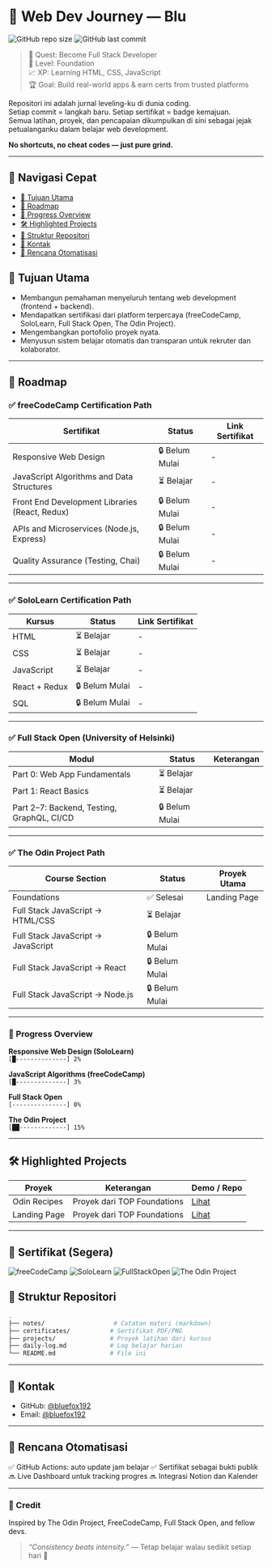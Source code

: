 # 🧠 Web Dev Journey — Blu
![GitHub repo size](https://img.shields.io/github/repo-size/bluefox192/web-dev-journey)
![GitHub last commit](https://img.shields.io/github/last-commit/bluefox192/web-dev-journey)

> 🎯 Quest: Become Full Stack Developer  
> 🧱 Level: Foundation  
> 📈 XP: Learning HTML, CSS, JavaScript  
> 🏆 Goal: Build real-world apps & earn certs from trusted platforms

Repositori ini adalah jurnal leveling-ku di dunia coding.  
Setiap commit = langkah baru. Setiap sertifikat = badge kemajuan.  
Semua latihan, proyek, dan pencapaian dikumpulkan di sini sebagai jejak petualanganku dalam belajar web development.

**No shortcuts, no cheat codes — just pure grind.**

---

## 📜 Navigasi Cepat

- [🚀 Tujuan Utama](#-tujuan-utama)
- [🧭 Roadmap](#-roadmap)
- [🧱 Progress Overview](#-progress-overview)
- [🛠️ Highlighted Projects](#-highlighted-projects)
- [📂 Struktur Repositori](#-struktur-repositori)
- [💼 Kontak](#-kontak)
- [🧪 Rencana Otomatisasi](#-rencana-otomatisasi)

## 🚀 Tujuan Utama

- Membangun pemahaman menyeluruh tentang web development (frontend + backend).
- Mendapatkan sertifikasi dari platform terpercaya (freeCodeCamp, SoloLearn, Full Stack Open, The Odin Project).
- Mengembangkan portofolio proyek nyata.
- Menyusun sistem belajar otomatis dan transparan untuk rekruter dan kolaborator.

---

## 🧭 Roadmap

### ✅ freeCodeCamp Certification Path

| Sertifikat                                             | Status  | Link Sertifikat |
|--------------------------------------------------------|---------|------------------|
| Responsive Web Design                                  | 🔒 Belum Mulai | - |
| JavaScript Algorithms and Data Structures              | ⏳ Belajar | - |
| Front End Development Libraries (React, Redux)         | 🔒 Belum Mulai | - |
| APIs and Microservices (Node.js, Express)              | 🔒 Belum Mulai | - |
| Quality Assurance (Testing, Chai)                      | 🔒 Belum Mulai | - |

---

### ✅ SoloLearn Certification Path

| Kursus                                 | Status       | Link Sertifikat |
|----------------------------------------|--------------|------------------|
| HTML                                   | ⏳ Belajar    |     -   |
| CSS                                    | ⏳ Belajar    |    -    |
| JavaScript                             | ⏳ Belajar    | -                |
| React + Redux                          | 🔒 Belum Mulai | -               |
| SQL                                    | 🔒 Belum Mulai | -               |

---

### ✅ Full Stack Open (University of Helsinki)

| Modul                                        | Status       | Keterangan       |
|---------------------------------------------|--------------|------------------|
| Part 0: Web App Fundamentals                 | ⏳ Belajar    |                  |
| Part 1: React Basics                         | ⏳ Belajar    |                  |
| Part 2–7: Backend, Testing, GraphQL, CI/CD   | 🔒 Belum Mulai |                  |

---

### ✅ The Odin Project Path

| Course Section                        | Status       | Proyek Utama          |
|--------------------------------------|--------------|------------------------|
| Foundations                          | ✅ Selesai    | Landing Page           |
| Full Stack JavaScript → HTML/CSS     | ⏳ Belajar    |                        |
| Full Stack JavaScript → JavaScript   | 🔒 Belum Mulai |                        |
| Full Stack JavaScript → React        | 🔒 Belum Mulai |                        |
| Full Stack JavaScript → Node.js      | 🔒 Belum Mulai |                        |

---

### 🧱 Progress Overview

**Responsive Web Design (SoloLearn)**  
`[█--------------] 2%`

**JavaScript Algorithms (freeCodeCamp)**  
`[█--------------] 3%`

**Full Stack Open**  
`[---------------] 0%`

**The Odin Project**  
`[██-------------] 15%`

---

## 🛠️ Highlighted Projects

| Proyek               | Keterangan                               | Demo / Repo      |
|----------------------|------------------------------------------|------------------|
| Odin Recipes         | Proyek dari TOP Foundations        | [Lihat](https://bluefox192.github.io/odin-recipes/) |
| Landing Page         | Proyek dari TOP Foundations        | [Lihat](https://bluefox192.github.io/odin-landing-page/) |

---

## 📜 Sertifikat (Segera)

![freeCodeCamp](https://img.shields.io/badge/freeCodeCamp-In_Progress-yellowgreen)
![SoloLearn](https://img.shields.io/badge/SoloLearn-In_Progress-blue)
![FullStackOpen](https://img.shields.io/badge/FullStackOpen-In_Progress-orange)
![The Odin Project](https://img.shields.io/badge/Odin_Project-Active-green)

## 📂 Struktur Repositori

```bash
.
├── notes/                   # Catatan materi (markdown)
├── certificates/           # Sertifikat PDF/PNG
├── projects/               # Proyek latihan dari kursus
├── daily-log.md            # Log belajar harian
└── README.md               # File ini
````

---

## 💼 Kontak

* GitHub: [@bluefox192](https://github.com/bluefox192)
* Email: [@bluefox192](https://github.com/bluefox192)

---

## 🧪 Rencana Otomatisasi

✅ GitHub Actions: auto update jam belajar
✅ Sertifikat sebagai bukti publik
🔜 Live Dashboard untuk tracking progres
🔜 Integrasi Notion dan Kalender

---

### 🙏 Credit

Inspired by The Odin Project, FreeCodeCamp, Full Stack Open, and fellow devs.

> *“Consistency beats intensity.”* — Tetap belajar walau sedikit setiap hari 💪
